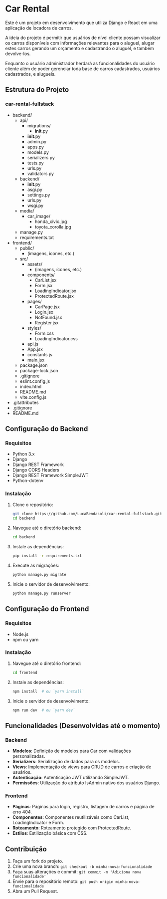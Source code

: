 # Car Rental

Este é um projeto em desenvolvimento que utiliza Django e React em uma aplicação de locadora de carros.

A ideia do projeto é permitir que usuários de nível cliente possam visualizar os carros disponíveis com informações
relevantes para o aluguel, alugar estes carros gerando um orçamento e cadastrando o aluguél, e também devolve-los.

Enquanto o usuário administrador herdará as funcionálidades do usuário cliente além de poder gerenciar toda base
de carros cadastrados, usuários cadastrados, e alugueis.

## Estrutura do Projeto

### car-rental-fullstack
- backend/
    - api/
        - migrations/
            - __init__.py
        - __init__.py
        - admin.py
        - apps.py
        - models.py
        - serializers.py
        - tests.py
        - urls.py
        - validators.py
    - backend/
        - __init__.py
        - asgi.py
        - settings.py
        - urls.py
        - wsgi.py
    - media/
        - car_image/
            - honda_civic.jpg
            - toyota_corolla.jpg
    - manage.py
    - requirements.txt
- frontend/
    - public/
        - (imagens, icones, etc.)
    - src/
        - assets/
            - (imagens, ícones, etc.)
        - components/
            - CarList.jsx
            - Form.jsx
            - LoadingIndicator.jsx
            - ProtectedRoute.jsx
        - pages/
            - CarPage.jsx
            - Login.jsx
            - NotFound.jsx
            - Register.jsx
        - styles/
            - Form.css
            - LoadingIndicator.css
        - api.js
        - App.jsx
        - constants.js
        - main.jsx
    - package.json
    - package-lock.json
    - .gitignore
    - eslint.config.js
    - index.html
    - README.md
    - vite.config.js
- .gitattributes
- .gitignore
- README.md

## Configuração do Backend

### Requisitos

- Python 3.x
- Django
- Django REST Framework
- Django CORS Headers
- Django REST Framework SimpleJWT
- Python-dotenv

### Instalação

1. Clone o repositório:
    ```sh
    git clone https://github.com/LucaBendasoli/car-rental-fullstack.git
    cd backend
    ```

2. Navegue até o diretório backend:
    ```sh
    cd backend
    ```

3. Instale as dependências:
    ```sh
    pip install -r requirements.txt
    ```

4. Execute as migrações:
    ```sh
    python manage.py migrate
    ```

5. Inicie o servidor de desenvolvimento:
    ```sh
    python manage.py runserver
    ```

## Configuração do Frontend

### Requisitos

- Node.js
- npm ou yarn

### Instalação

1. Navegue até o diretório frontend:
    ```sh
    cd frontend
    ```

2. Instale as dependências:
    ```sh
    npm install  # ou `yarn install`
    ```

3. Inicie o servidor de desenvolvimento:
    ```sh
    npm run dev  # ou `yarn dev`
    ```

## Funcionalidades (Desenvolvidas até o momento)

### Backend

- **Modelos**: Definição de modelos para Car com validações personalizadas.
- **Serializers**: Serialização de dados para os modelos.
- **Views**: Implementação de views para CRUD de carros e criação de usuários.
- **Autenticação**: Autenticação JWT utilizando SimpleJWT.
- **Permissões**: Utilização do atributo IsAdmin nativo dos usuários Django.

### Frontend

- **Páginas**: Páginas para login, registro, listagem de carros e página de erro 404.
- **Componentes**: Componentes reutilizáveis como CarList, LoadingIndicator e Form.
- **Roteamento**: Roteamento protegido com ProtectedRoute.
- **Estilos**: Estilização básica com CSS.

## Contribuição

1. Faça um fork do projeto.
2. Crie uma nova branch: `git checkout -b minha-nova-funcionalidade`
3. Faça suas alterações e commit: `git commit -m 'Adiciona nova funcionalidade'`
4. Envie para o repositório remoto: `git push origin minha-nova-funcionalidade`
5. Abra um Pull Request.

